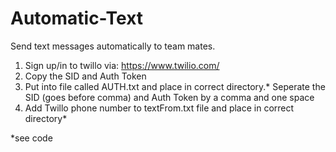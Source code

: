 # Automatic-Text
Send text messages automatically to team mates.
1) Sign up/in to twillo via: https://www.twilio.com/
2) Copy the SID and Auth Token
3) Put into file called AUTH.txt and place in correct directory.* Seperate the SID (goes before comma) and Auth Token by a comma and one space
4) Add Twillo phone number to textFrom.txt file and place in correct directory*

*see code
